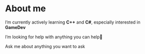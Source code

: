 # About me

I’m currently actively learning **C++** and **C#**, especially interested in **GameDev**

I’m looking for help with anything you can help🤗

Ask me about anything you want to ask
